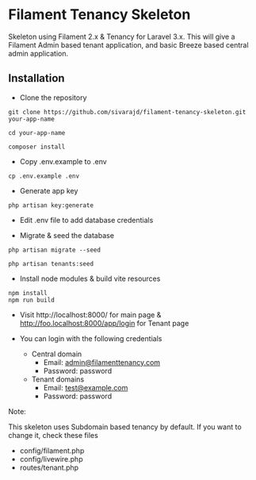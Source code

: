 # Filament Tenancy Skeleton

Skeleton using Filament 2.x & Tenancy for Laravel 3.x.  This will give a Filament Admin based tenant application, and basic Breeze based central admin application.


## Installation

* Clone the repository

`git clone https://github.com/sivarajd/filament-tenancy-skeleton.git your-app-name` 

`cd your-app-name`

`composer install`

* Copy .env.example to .env

`cp .env.example .env`

* Generate app key

`php artisan key:generate`

* Edit .env file to add database credentials

* Migrate & seed the database

`php artisan migrate --seed`

`php artisan tenants:seed`

* Install node modules & build vite resources

`npm install`  
`npm run build`

* Visit http://localhost:8000/ for main page & http://foo.localhost:8000/app/login for Tenant page

* You can login with the following credentials

  - Central domain
    - Email: admin@filamenttenancy.com
    - Password: password 
  - Tenant domains 
    - Email: test@example.com
    - Password: password

Note:

This skeleton uses Subdomain based tenancy by default. If you want to change it, check these files

* config/filament.php
* config/livewire.php
* routes/tenant.php


